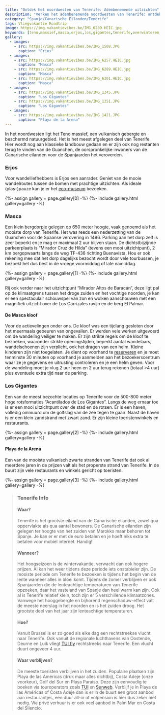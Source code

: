 ```yaml
---
title: "Ontdek het noordwesten van Tenerife: Adembenemende uitzichten"
description: "Verken het adembenemende noordwesten van Tenerife: ontdek het Teno-massief, verken het pittoreske dorp Masca en bewonder de majestueuze kliffen van Los Gigantes!"
category: "Spanje/Canarische Eilanden/Tenerife"
tags: Vliegvakantie Roadtrip
image: https://img.vakantievibes.be/IMG_6289.HEIC.jpg
keywords: [teno,massief,masca,erjos,los,gigantes,tenerife,overwinteren,zonvakantie,bezienswaardigheden,wattedoen,wandelen]
gallery:
  - images:
    - src: https://img.vakantievibes.be/IMG_1508.JPG
      caption: "Erjos"
  - images:
    - src: https://img.vakantievibes.be/IMG_6257.HEIC.jpg
      caption: "Masca"
    - src: https://img.vakantievibes.be/IMG_6289.HEIC.jpg
      caption: "Masca"
    - src: https://img.vakantievibes.be/IMG_6301.HEIC.jpg
      caption: "Masca"
  - images:
    - src: https://img.vakantievibes.be/IMG_1345.JPG
      caption: "Los Gigantes"
    - src: https://img.vakantievibes.be/IMG_1351.JPG
      caption: "Los Gigantes"
  - images:
    - src: https://img.vakantievibes.be/IMG_1421.JPG
      caption: "Playa de la Arena"
---
```


In het noordwesten ligt het Teno massief, een vulkanisch gebergte en beschermd natuurgebied. Het is het meest afgelegen deel van Tenerife. Hier wordt nog aan klassieke landbouw gedaan en er zijn ook nog restanten terug te vinden van de Guanchen, de oorspronkelijke inwoners van de Canarische eilanden voor de Spanjaarden het veroverden.

### Erjos

Voor wandelliefhebbers is Erjos een aanrader. Geniet van de mooie wandelroutes tussen de bomen met prachtige uitzichten. Als ideale (plas-)pauze kan je er het [eco-museum](https://ecomuseodeltanque.es) bezoeken.

<div>
{%- assign gallery = page.gallery[0] -%}
{%- include gallery.html gallery=gallery -%}
</div>

### Masca

Een klein bergdorpje gelegen op 650 meter hoogte, vaak genoemd als het mooiste dorp van Tenerife. Het was reeds een nederzetting van de Guanchen voor de Spaanse verovering in 1496. Parking aan het dorp zelf is zeer beperkt en je mag er maximaal 2 uur blijven staan. De dichtstbijzijnde parkeerplaats is “Mirador Cruz de Hilda” (tevens een mooi uitzichtpunt), 2 km bergopwaarts langs de weg TF-436 richting Buenavista. Hou er ook rekening mee dat het dorp dagelijks bezocht wordt door vele tourbussen, je bezoekt het dus best in de vroege voormiddag of late namiddag.

<div>
{%- assign gallery = page.gallery[1] -%}
{%- include gallery.html gallery=gallery -%}
</div>

Rij ook verder naar het uitzichtpunt “Mirador Altos de Baracán“, deze ligt pal op de klimaatgrens tussen het droge zuiden en het vochtige noorden, je kan er een spectaculair schouwspel van zon en wolken aanschouwen met een magnifiek uitzicht over de Los Carrizales ravijn en de berg El Palmar.

#### De Masca kloof

Voor de actievelingen onder ons. De kloof was een tijdlang gesloten door het meermaals gebeuren van ongevallen. Er werden vele werken uitgevoerd om de wandeling veiliger te maken. Er zijn strikte regels om de kloof te bezoeken, waaronder strikte openingstijden, beperkt aantal wandelaars, wandelschoenen zijn verplicht, ook het dragen van een helm. Kleine kinderen zijn niet toegelaten. Je dient op voorhand te [reserveren](https://www.caminobarrancodemasca.com/en/) en je moet tenminste 30 minuten op voorhand je aanmelden aan het bezoekerscentrum waar ze je gegevens en uitrusting controleren en je een helm geven. Voor de wandeling moet je vlug 2 uur heen en 2 uur terug rekenen (totaal >4 uur) plus eventuele extra tijd naar de parking.

### Los Gigantes

Een van de meest bezochte locaties op Tenerife voor de 500-800 meter hoge rotsformaties “Acantilados de Los Gigantes”. Langs de weg ernaar toe is er een mooi uitzichtpunt over de stad en de rotsen. Er is een haven, volledig ommuurd om de golfslag van de zee tegen te gaan. Naast de haven is er een klein zandstrand met zwart zand. Er zijn kleine toeristenwinkels en restaurants.

<div>
{%- assign gallery = page.gallery[2] -%}
{%- include gallery.html gallery=gallery -%}
</div>

#### Playa de la Arena

Een van de mooiste vulkanisch zwarte stranden van Tenerife dat ook al meerdere jaren in de prijzen valt als het properste strand van Tenerife. In de buurt zijn vele restaurants en winkels gericht op toeristen.

<div>
{%- assign gallery = page.gallery[3] -%}
{%- include gallery.html gallery=gallery -%}
</div>

> ### Tenerife Info
>
> #### Waar?
>
> Tenerife is het grootste eiland van de Canarische eilanden, zowel qua oppervlakte als qua aantal bewoners. De Canarische eilanden zijn gelegen ter hoogte van het zuiden van Marokko maar behoren tot Spanje. Je kan er er met de euro betalen en je hoeft niks extra te betalen voor mobiel internet. Handig!
>
> #### Wanneer?
>
> Het hoogseizoen is de wintervakantie, verwacht dan ook hogere prijzen. Al kan het weer tijdens deze periode iets onstabieler zijn. De mooiste periode om Tenerife te bezoeken is tijdens het begin van de lente wanneer alles in bloei komt. Tijdens de zomer verblijven er ook Spanjaarden die de lenteachtige temperaturen van Tenerife opzoeken, daar het vasteland van Spanje dan heel warm kan zijn. Ook al is Tenerife relatief klein, toch zijn er 5 verschillende klimaatzones. Vanwege het hooggebergte en bijhorend regenschaduw-effect valt de meeste neerslag in het noorden en is het zuiden droog. Het grootste deel van het jaar zijn lenteachtige temperaturen.
>
> #### Hoe?
>
> Vanuit Brussel is er zo goed als elke dag een rechtstreekse vlucht naar Tenerife. Ook vanuit de regionale luchthavens van Oostende, Deurne en Luik vliegt [TUI fly](https://www.tuifly.be) rechtstreeks naar Tenerife. Een vlucht duurt ongeveer 4 uur.
>
> #### Waar verblijven?
>
> De meeste toeristen verblijven in het zuiden. Populaire plaatsen zijn: Playa de las Américas (druk maar alles dichtbij), Costa Adeje (onze voorkeur), Golf del Sur en Playa Paraíso. Deze zijn eenvoudig te boeken via touroperators zoals [TUI](https://www.tui.be) en [Sunweb](https://www.sunweb.be). Verblijf je in Playa de las Américas of Costa Adeje dan is er in de buurt een groot aanbod aan restaurantjes, een duur all-in of volpension is hier dus zeker niet nodig. Via privé verhuur is er ook veel aanbod in Palm Mar en Costa del Silencio.
